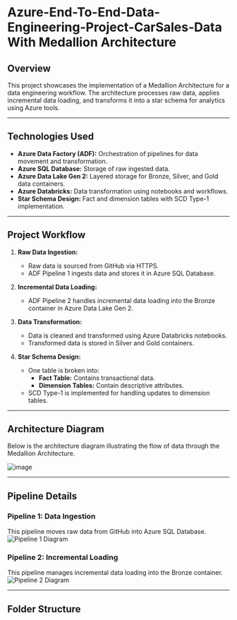 # **Azure-End-To-End-Data-Engineering-Project-CarSales-Data With Medallion Architecture**


## **Overview**  
This project showcases the implementation of a Medallion Architecture for a data engineering workflow. The architecture processes raw data, applies incremental data loading, and transforms it into a star schema for analytics using Azure tools.

---

## **Technologies Used**  
- **Azure Data Factory (ADF):** Orchestration of pipelines for data movement and transformation.  
- **Azure SQL Database:** Storage of raw ingested data.  
- **Azure Data Lake Gen 2:** Layered storage for Bronze, Silver, and Gold data containers.  
- **Azure Databricks:** Data transformation using notebooks and workflows.  
- **Star Schema Design:** Fact and dimension tables with SCD Type-1 implementation.  

---

## **Project Workflow**  

1. **Raw Data Ingestion:**  
   - Raw data is sourced from GitHub via HTTPS.  
   - ADF Pipeline 1 ingests data and stores it in Azure SQL Database.  

2. **Incremental Data Loading:**  
   - ADF Pipeline 2 handles incremental data loading into the Bronze container in Azure Data Lake Gen 2.  

3. **Data Transformation:**  
   - Data is cleaned and transformed using Azure Databricks notebooks.  
   - Transformed data is stored in Silver and Gold containers.  

4. **Star Schema Design:**  
   - One table is broken into:  
     - **Fact Table:** Contains transactional data.  
     - **Dimension Tables:** Contain descriptive attributes.  
   - SCD Type-1 is implemented for handling updates to dimension tables.  

---

## **Architecture Diagram**  
Below is the architecture diagram illustrating the flow of data through the Medallion Architecture.  

![image](https://github.com/user-attachments/assets/4fe90069-f8e9-4658-abcf-1e0264518172)
 

---

## **Pipeline Details**  

### **Pipeline 1: Data Ingestion**  
This pipeline moves raw data from GitHub into Azure SQL Database.  
![Pipeline 1 Diagram](path/to/pipeline-1-diagram.png)  

### **Pipeline 2: Incremental Loading**  
This pipeline manages incremental data loading into the Bronze container.  
![Pipeline 2 Diagram](path/to/pipeline-2-diagram.png)  

---

## **Folder Structure**  
